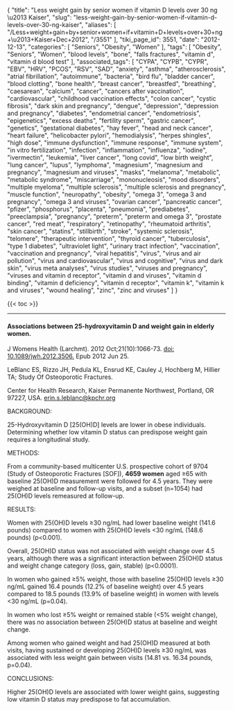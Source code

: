 {
    "title": "Less weight gain by senior women if vitamin D levels over 30 ng \u2013 Kaiser",
    "slug": "less-weight-gain-by-senior-women-if-vitamin-d-levels-over-30-ng-kaiser",
    "aliases": [
        "/Less+weight+gain+by+senior+women+if+vitamin+D+levels+over+30+ng+\u2013+Kaiser+Dec+2012",
        "/3551"
    ],
    "tiki_page_id": 3551,
    "date": "2012-12-13",
    "categories": [
        "Seniors",
        "Obesity",
        "Women"
    ],
    "tags": [
        "Obesity",
        "Seniors",
        "Women",
        "blood levels",
        "bone",
        "falls fractures",
        "vitamin d",
        "vitamin d blood test"
    ],
    "associated_tags": [
        "CYPA",
        "CYPB",
        "CYPR",
        "EBV",
        "HRV",
        "PCOS",
        "RSV",
        "SAD",
        "anxiety",
        "asthma",
        "atherosclerosis",
        "atrial fibrillation",
        "autoimmune",
        "bacteria",
        "bird flu",
        "bladder cancer",
        "blood clotting",
        "bone health",
        "breast cancer",
        "breastfed",
        "breathing",
        "caesarean",
        "calcium",
        "cancer",
        "cancers after vaccination",
        "cardiovascular",
        "childhood vaccination effects",
        "colon cancer",
        "cystic fibrosis",
        "dark skin and pregnancy",
        "dengue",
        "depression",
        "depression and pregnancy",
        "diabetes",
        "endometrial cancer",
        "endometriosis",
        "epigenetics",
        "excess deaths",
        "fertility sperm",
        "gastric cancer",
        "genetics",
        "gestational diabetes",
        "hay fever",
        "head and neck cancer",
        "heart failure",
        "helicobacter pylori",
        "hemodialysis",
        "herpes shingles",
        "high dose",
        "immune dysfunction",
        "immune response",
        "immune system",
        "in vitro fertilization",
        "infection",
        "inflammation",
        "influenza",
        "iodine",
        "ivermectin",
        "leukemia",
        "liver cancer",
        "long covid",
        "low birth weight",
        "lung cancer",
        "lupus",
        "lymphoma",
        "magnesium",
        "magnesium and pregnancy",
        "magnesium and viruses",
        "masks",
        "melanoma",
        "metabolic",
        "metabolic syndrome",
        "miscarriage",
        "mononucleosis",
        "mood disorders",
        "multiple myeloma",
        "multiple sclerosis",
        "multiple sclerosis and pregnancy",
        "muscle function",
        "neuropathy",
        "obesity",
        "omega 3",
        "omega 3 and pregnancy",
        "omega 3 and viruses",
        "ovarian cancer",
        "pancreatic cancer",
        "pfizer",
        "phosphorus",
        "placenta",
        "pneumonia",
        "prediabetes",
        "preeclampsia",
        "pregnancy",
        "preterm",
        "preterm and omega 3",
        "prostate cancer",
        "red meat",
        "respiratory",
        "retinopathy",
        "rheumatoid arthritis",
        "skin cancer",
        "statins",
        "stillbirth",
        "stroke",
        "systemic sclerosis",
        "telomere",
        "therapeutic intervention",
        "thyroid cancer",
        "tuberculosis",
        "type 1 diabetes",
        "ultraviolet light",
        "urinary tract infection",
        "vaccination",
        "vaccination and pregnancy",
        "viral hepatitis",
        "virus",
        "virus and air pollution",
        "virus and cardiovascular",
        "virus and cognitive",
        "virus and dark skin",
        "virus meta analyses",
        "virus studies",
        "viruses and pregnancy",
        "viruses and vitamin d receptor",
        "vitamin d and viruses",
        "vitamin d binding",
        "vitamin d deficiency",
        "vitamin d receptor",
        "vitamin k",
        "vitamin k and viruses",
        "wound healing",
        "zinc",
        "zinc and viruses"
    ]
}


{{< toc >}}

---

#### Associations between 25-hydroxyvitamin D and weight gain in elderly women.

J Womens Health (Larchmt). 2012 Oct;21(10):1066-73. [doi: 10.1089/jwh.2012.3506.](https://doi.org/10.1089/jwh.2012.3506.) Epub 2012 Jun 25.

LeBlanc ES, Rizzo JH, Pedula KL, Ensrud KE, Cauley J, Hochberg M, Hillier TA; Study Of Osteoporotic Fractures.

Center for Health Research, Kaiser Permanente Northwest, Portland, OR 97227, USA. erin.s.leblanc@kpchr.org

BACKGROUND:

25-Hydroxyvitamin D <span>[25(OH)D]</span> levels are lower in obese individuals. Determining whether low vitamin D status can predispose weight gain requires a longitudinal study.

METHODS:

From a community-based multicenter U.S. prospective cohort of 9704 (Study of Osteoporotic Fractures <span>[SOF]</span>),  **4659 women**  aged ≥65 with baseline 25(OH)D measurement were followed for 4.5 years. They were weighed at baseline and follow-up visits, and a subset (n=1054) had 25(OH)D levels remeasured at follow-up.

RESULTS:

Women with 25(OH)D levels ≥30 ng/mL had lower baseline weight (141.6 pounds) compared to women with 25(OH)D levels <30 ng/mL (148.6 pounds) (p<0.001). 

Overall, 25(OH)D status was not associated with weight change over 4.5 years, although there was a significant interaction between 25(OH)D status and weight change category (loss, gain, stable) (p<0.0001). 

In women who gained ≥5% weight, those with baseline 25(OH)D levels ≥30 ng/mL gained 16.4 pounds (12.2% of baseline weight) over 4.5 years compared to 18.5 pounds (13.9% of baseline weight) in women with levels <30 ng/mL (p=0.04). 

In women who lost ≥5% weight or remained stable (<5% weight change), there was no association between 25(OH)D status at baseline and weight change. 

Among women who gained weight and had 25(OH)D measured at both visits, having sustained or developing 25(OH)D levels ≥30 ng/mL was associated with less weight gain between visits (14.81 vs. 16.34 pounds, p=0.04).

CONCLUSIONS:

Higher 25(OH)D levels are associated with lower weight gains, suggesting low vitamin D status may predispose to fat accumulation.